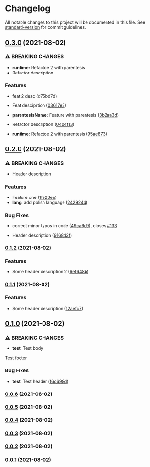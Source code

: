 # Changelog

All notable changes to this project will be documented in this file. See [standard-version](https://github.com/conventional-changelog/standard-version) for commit guidelines.

## [0.3.0](https://github.com/ThomazAquino/standard-version/compare/v0.2.0...v0.3.0) (2021-08-02)


### ⚠ BREAKING CHANGES

* **runtime:** Refactoe 2 with parentesis
* Refactor description

### Features

* feat 2 desc ([d75bd7d](https://github.com/ThomazAquino/standard-version/commit/d75bd7d46a051f23c08d3319fa8badd6e41f349b))
* Feat desciprtion ([03617e3](https://github.com/ThomazAquino/standard-version/commit/03617e3194764501e7025ebdfa4273b92176ddb7))
* **parentesisName:** Feature with parentesis ([3b2aa3d](https://github.com/ThomazAquino/standard-version/commit/3b2aa3d58df761ade5821bc1c39f8b9b83b9bb41))


* Refactor description ([04d4f13](https://github.com/ThomazAquino/standard-version/commit/04d4f13942146c62f912361bcd6e05c878e2d0c0))
* **runtime:** Refactoe 2 with parentesis ([95ae873](https://github.com/ThomazAquino/standard-version/commit/95ae873d462fb20713583b7a1c67406fb4a34d61))

## [0.2.0](https://github.com/ThomazAquino/standard-version/compare/v0.1.2...v0.2.0) (2021-08-02)


### ⚠ BREAKING CHANGES

* Header description

### Features

* Feature one ([1fe23ee](https://github.com/ThomazAquino/standard-version/commit/1fe23ee6a4209eb6ef36458ebb29869cb722fa18))
* **lang:** add polish language ([242924d](https://github.com/ThomazAquino/standard-version/commit/242924d9d5795e496d34f5d1b9d33442bdb4d93d))


### Bug Fixes

* correct minor typos in code ([49ca6c9](https://github.com/ThomazAquino/standard-version/commit/49ca6c909c3aed0b8df08c161553b06ccdcb7334)), closes [#133](https://github.com/ThomazAquino/standard-version/issues/133)


* Header description ([9168d3f](https://github.com/ThomazAquino/standard-version/commit/9168d3f8e3c66420463dad779b3a6b3567c67461))

### [0.1.2](https://github.com/ThomazAquino/standard-version/compare/v0.1.1...v0.1.2) (2021-08-02)


### Features

* Some header description 2 ([6ef648b](https://github.com/ThomazAquino/standard-version/commit/6ef648bd504216c1ff81231f7b68142c708d4e82))

### [0.1.1](https://github.com/ThomazAquino/standard-version/compare/v0.1.0...v0.1.1) (2021-08-02)


### Features

* Some header description ([12aefc7](https://github.com/ThomazAquino/standard-version/commit/12aefc749fc9c66fc0595040298be8c2b8794488))

## [0.1.0](https://github.com/ThomazAquino/standard-version/compare/v0.0.6...v0.1.0) (2021-08-02)


### ⚠ BREAKING CHANGES

* **test:** Test body

Test footer

### Bug Fixes

* **test:** Test header ([f6c698d](https://github.com/ThomazAquino/standard-version/commit/f6c698d87fb988d645c87d8005eb8be650263d47))

### [0.0.6](https://github.com/ThomazAquino/standard-version/compare/v0.0.5...v0.0.6) (2021-08-02)

### [0.0.5](https://github.com/ThomazAquino/standard-version/compare/v0.0.4...v0.0.5) (2021-08-02)

### [0.0.4](https://github.com/ThomazAquino/standard-version/compare/v0.0.3...v0.0.4) (2021-08-02)

### [0.0.3](https://github.com/ThomazAquino/standard-version/compare/v0.0.2...v0.0.3) (2021-08-02)

### [0.0.2](https://github.com/ThomazAquino/standard-version/compare/v0.0.1...v0.0.2) (2021-08-02)

### 0.0.1 (2021-08-02)
